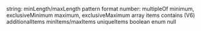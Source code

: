 string:
    minLength/maxLength
    pattern
    format
number:
    multipleOf
    minimum, exclusiveMinimum
    maximum, exclusiveMaximum
array
    items
    contains (V6)
    additionalItems
    minItems/maxItems
    uniqueItems
boolean
    enum
null
